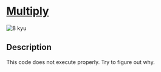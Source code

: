 # [Multiply](https://www.codewars.com/kata/50654ddff44f800200000004)

![8 kyu](https://img.shields.io/badge/8-kyu-white?style=for-the-badge&labelColor=white&color=%23212121)

## Description

This code does not execute properly. Try to figure out why.